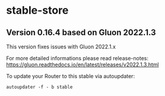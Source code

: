 # stable-store

## Version 0.16.4 based on Gluon 2022.1.3

This version fixes issues with Gluon 2022.1.x

For more detailed informations please read release-notes: https://gluon.readthedocs.io/en/latest/releases/v2022.1.3.html

To update your Router to this stable via autoupdater:  

```
autoupdater -f - b stable
```

